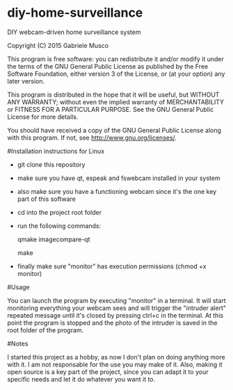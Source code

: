 # diy-home-surveillance
DIY webcam-driven home surveillance system

Copyright (C) 2015  Gabriele Musco

This program is free software: you can redistribute it and/or modify
it under the terms of the GNU General Public License as published by
the Free Software Foundation, either version 3 of the License, or
(at your option) any later version.

This program is distributed in the hope that it will be useful,
but WITHOUT ANY WARRANTY; without even the implied warranty of
MERCHANTABILITY or FITNESS FOR A PARTICULAR PURPOSE.  See the
GNU General Public License for more details.

You should have received a copy of the GNU General Public License
along with this program.  If not, see <http://www.gnu.org/licenses/>.

#Installation instructions for Linux

- git clone this repository
- make sure you have qt, espeak and fswebcam installed in your system
- also make sure you have a functioning webcam since it's the one key part of this software
- cd into the project root folder
- run the following commands:

  qmake imagecompare-qt

  make

- finally make sure "monitor" has execution permissions (chmod +x monitor)

#Usage

You can launch the program by executing "monitor" in a terminal.
It will start monitoring everything your webcam sees and will trigger the "intruder alert" repeated message until it's closed by pressing ctrl+c in the terminal.
At this point the program is stopped and the photo of the intruder is saved in the root folder of the program.

#Notes

I started this project as a hobby, as now I don't plan on doing anything more with it.
I am not responsable for the use you may make of it.
Also, making it open source is a key part of the project, since you can adapt it to your specific needs and let it do whatever you want it to.

